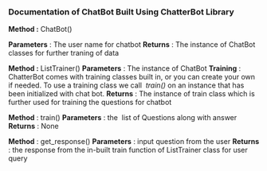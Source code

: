 ### **Documentation of ChatBot Built Using ChatterBot Library**

**Method :** ChatBot()

**Parameters** : The user name for chatbot
**Returns** : The instance of ChatBot classes for further traning of
data

**Method :** ListTrainer()
**Parameters** : The instance of ChatBot
**Training** : ChatterBot comes with training classes built in, or you
can create your own if needed. To use a training class we call 
*train()* on an instance that has been initialized with chat bot.
**Returns** : The instance of train class which is further used for
training the questions for chatbot

**Method** : train()
**Parameters** : the  list of Questions along with answer
**Returns** : None

**Method** : get_response()
**Parameters** : input question from the user
**Returns** : the response from the in-built train function of
ListTrainer class for user query
